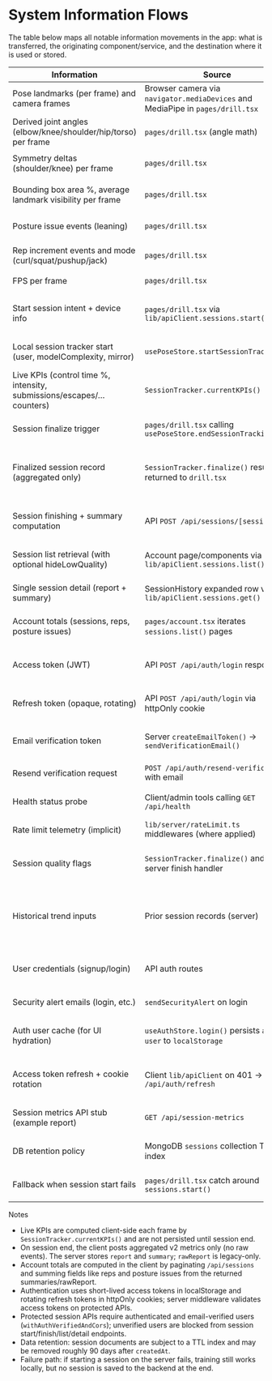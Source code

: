 # System Information Flows

The table below maps all notable information movements in the app: what is transferred, the originating component/service, and the destination where it is used or stored.

| Information | Source | Destination |
|---|---|---|
| Pose landmarks (per frame) and camera frames | Browser camera via `navigator.mediaDevices` and MediaPipe in `pages/drill.tsx` | On-canvas drawing in `drill.tsx` (no server transfer) and derived angles/symmetry calculations |
| Derived joint angles (elbow/knee/shoulder/hip/torso) per frame | `pages/drill.tsx` (angle math) | Live overlay debug text; `usePoseStore.updateFrameMetrics()` to feed `SessionTracker` |
| Symmetry deltas (shoulder/knee) per frame | `pages/drill.tsx` | `usePoseStore.considerSymmetry()` for "best" symmetry, and `SessionTracker.updateFrame()` |
| Bounding box area %, average landmark visibility per frame | `pages/drill.tsx` | `SessionTracker.updateFrame()` for detectionRate, intensity, visibility stats |
| Posture issue events (leaning) | `pages/drill.tsx` | `usePoseStore.recordPostureIssue()` and `SessionTracker.updateFrame({ postureIssue: true })` |
| Rep increment events and mode (curl/squat/pushup/jack) | `pages/drill.tsx` | `usePoseStore.addReps()` and `SessionTracker.updateFrame({ repMode, repIncrement: true })` |
| FPS per frame | `pages/drill.tsx` | `SessionTracker.updateFrame({ fps })` to accumulate fps stats |
| Start session intent + device info | `pages/drill.tsx` via `lib/apiClient.sessions.start()` | API route `POST /api/sessions/start` → MongoDB `sessions` insert (stub record with userId/startAt/deviceInfo) |
| Local session tracker start (user, modelComplexity, mirror) | `usePoseStore.startSessionTracking()` | Creates new `SessionTracker` (in-memory) to collect per-frame metrics |
| Live KPIs (control time %, intensity, submissions/escapes/… counters) | `SessionTracker.currentKPIs()` | Displayed in Live KPIs panel in `drill.tsx` (client-only, not persisted live) |
| Session finalize trigger | `pages/drill.tsx` calling `usePoseStore.endSessionTracking()` | `SessionTracker.finalize()` builds `SessionRecord` including computed `report` via `buildSessionReport()` |
| Finalized session record (aggregated only) | `SessionTracker.finalize()` result returned to `drill.tsx` | Sent to API `POST /api/sessions/{id}` under `finalizedReport` with { schemaVersion:2, report, summary }. No raw events uploaded. |
| Session finishing + summary computation | API `POST /api/sessions/[sessionId]` | Stores v2 `report` and `summary`. Legacy `rawReport` is set only if a v1 payload is received. Also sets `durationMs` and `qualityFlag`. |
| Session list retrieval (with optional hideLowQuality) | Account page/components via `lib/apiClient.sessions.list()` | API `GET /api/sessions` queries MongoDB and returns `SessionListResponse` to client UI |
| Single session detail (report + summary) | SessionHistory expanded row via `lib/apiClient.sessions.get()` | API `GET /api/sessions/{id}` returns `report` (v2) and legacy `rawReport` for compatibility; UI prefers `report`. |
| Account totals (sessions, reps, posture issues) | `pages/account.tsx` iterates `sessions.list()` pages | Aggregated client-side from API responses; displayed in Account overview cards |
| Access token (JWT) | API `POST /api/auth/login` response | Stored in `localStorage` by `lib/apiClient`; attached as `Authorization: Bearer` on client requests |
| Refresh token (opaque, rotating) | API `POST /api/auth/login` via httpOnly cookie | Stored as secure httpOnly cookie; rotated in `POST /api/auth/refresh`; revoked on `POST /api/auth/logout` |
| Email verification token | Server `createEmailToken()` → `sendVerificationEmail()` | Delivered via email; validated by `GET /api/auth/verify-email?token=…` to set `emailVerified=true` in MongoDB |
| Resend verification request | `POST /api/auth/resend-verification` with email | Server generates new token and re-sends email if applicable |
| Health status probe | Client/admin tools calling `GET /api/health` | Returns server uptime, memory, and MongoDB connectivity/latency (no DB writes) |
| Rate limit telemetry (implicit) | `lib/server/rateLimit.ts` middlewares (where applied) | Used to throttle endpoints; no user-visible storage shown in repo |
| Session quality flags | `SessionTracker.finalize()` and server finish handler | Stored on server as `qualityFlag` (good/low/discard) based on duration/detectionRate; used by list filter |
| Historical trend inputs | Prior session records (server) | Passed to `buildSessionReport(rec, history)` when available to compute `historicalPerformanceTrend` (placeholder uses [] in current server code) |
| User credentials (signup/login) | API auth routes | Password hashed (`bcrypt`) before storing in MongoDB; JWTs issued for access; refresh tokens hashed and stored with expiry |
| Security alert emails (login, etc.) | `sendSecurityAlert` on login | Email sent via Resend; no data stored beyond logs |
| Auth user cache (for UI hydration) | `useAuthStore.login()` persists `auth-user` to `localStorage` | Read on app load by `useAuthStore.hydrate()` to restore signed-in state (non-authoritative; server still validates) |
| Access token refresh + cookie rotation | Client `lib/apiClient` on 401 → `POST /api/auth/refresh` | New access token saved to `localStorage`; refresh cookie rotated (`Set-Cookie`), old cookie revoked |
| Session metrics API stub (example report) | `GET /api/session-metrics` | Returns `METRICS_SCHEMA_VERSION = 2` and a sample `SessionReport` JSON (no raw events) |
| DB retention policy | MongoDB `sessions` collection TTL index | Sessions auto-expire after ~90 days (`ensureIndexes()` sets TTL on `createdAt`) |
| Fallback when session start fails | `pages/drill.tsx` catch around `sessions.start()` | Continue with local `SessionTracker` only; no server `sessionId` so finalize will not persist |

Notes
- Live KPIs are computed client-side each frame by `SessionTracker.currentKPIs()` and are not persisted until session end.
- On session end, the client posts aggregated v2 metrics only (no raw events). The server stores `report` and `summary`; `rawReport` is legacy-only.
- Account totals are computed in the client by paginating `/api/sessions` and summing fields like reps and posture issues from the returned summaries/rawReport.
- Authentication uses short-lived access tokens in localStorage and rotating refresh tokens in httpOnly cookies; server middleware validates access tokens on protected APIs.
- Protected session APIs require authenticated and email-verified users (`withAuthVerifiedAndCors`); unverified users are blocked from session start/finish/list/detail endpoints.
- Data retention: session documents are subject to a TTL index and may be removed roughly 90 days after `createdAt`.
- Failure path: if starting a session on the server fails, training still works locally, but no session is saved to the backend at the end.
